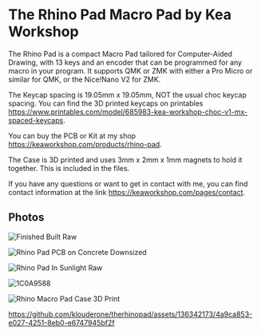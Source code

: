 # The Rhino Pad Macro Pad by Kea Workshop

The Rhino Pad is a compact Macro Pad tailored for Computer-Aided Drawing, with 13 keys and an encoder that can be programmed for any macro in your program. It supports QMK or ZMK with either a Pro Micro or similar for QMK, or the Nice!Nano V2 for ZMK. 

The Keycap spacing is 19.05mm x 19.05mm, NOT the usual choc keycap spacing. You can find the 3D printed keycaps on printables https://www.printables.com/model/685983-kea-workshop-choc-v1-mx-spaced-keycaps. 

You can buy the PCB or Kit at my shop https://keaworkshop.com/products/rhino-pad.

The Case is 3D printed and uses 3mm x 2mm x 1mm magnets to hold it together. This is included in the files.

If you have any questions or want to get in contact with me, you can find contact information at the link https://keaworkshop.com/pages/contact.

## Photos

![Finished Built Raw](https://github.com/klouderone/therhinopad/assets/136342173/7532a64a-21ee-4ed4-a29c-350c069533df)

![Rhino Pad PCB on Concrete Downsized](https://github.com/klouderone/therhinopad/assets/136342173/98acb469-6ab1-4682-90cb-9becd1a81c45)

![Rhino Pad In Sunlight Raw](https://github.com/klouderone/therhinopad/assets/136342173/616d3922-3b9c-4362-b5cb-f112fc74224c)

![1C0A9588](https://github.com/klouderone/therhinopad/assets/136342173/759a504e-d0ec-4d2b-a97f-19ea15972cc2)

![Rhino Macro Pad Case 3D Print](https://github.com/klouderone/therhinopad/assets/136342173/ae6c48cd-eaf5-4cdf-a334-ba2e1485ab1b)

https://github.com/klouderone/therhinopad/assets/136342173/4a9ca853-e027-4251-8eb0-e6747945bf2f
